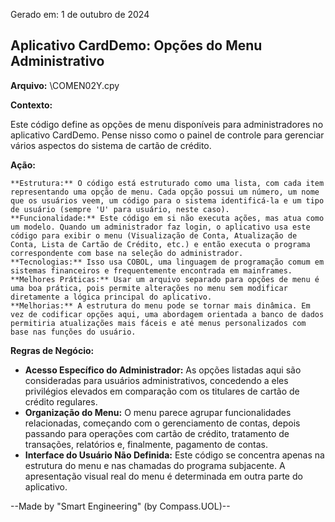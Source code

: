 Gerado em: 1 de outubro de 2024

##  Aplicativo CardDemo: Opções do Menu Administrativo

**Arquivo:**  \COMEN02Y.cpy

**Contexto:**

Este código define as opções de menu disponíveis para administradores no aplicativo CardDemo. Pense nisso como o painel de controle para gerenciar vários aspectos do sistema de cartão de crédito.

**Ação:**

	**Estrutura:** O código está estruturado como uma lista, com cada item representando uma opção de menu. Cada opção possui um número, um nome que os usuários veem, um código para o sistema identificá-la e um tipo de usuário (sempre 'U' para usuário, neste caso).
	**Funcionalidade:** Este código em si não executa ações, mas atua como um modelo. Quando um administrador faz login, o aplicativo usa este código para exibir o menu (Visualização de Conta, Atualização de Conta, Lista de Cartão de Crédito, etc.) e então executa o programa correspondente com base na seleção do administrador. 
	**Tecnologias:** Isso usa COBOL, uma linguagem de programação comum em sistemas financeiros e frequentemente encontrada em mainframes.
	**Melhores Práticas:** Usar um arquivo separado para opções de menu é uma boa prática, pois permite alterações no menu sem modificar diretamente a lógica principal do aplicativo.
	**Melhorias:** A estrutura do menu pode se tornar mais dinâmica. Em vez de codificar opções aqui, uma abordagem orientada a banco de dados permitiria atualizações mais fáceis e até menus personalizados com base nas funções do usuário. 

**Regras de Negócio:**

* **Acesso Específico do Administrador:** As opções listadas aqui são consideradas para usuários administrativos, concedendo a eles privilégios elevados em comparação com os titulares de cartão de crédito regulares.
* **Organização do Menu:** O menu parece agrupar funcionalidades relacionadas, começando com o gerenciamento de contas, depois passando para operações com cartão de crédito, tratamento de transações, relatórios e, finalmente, pagamento de contas.
* **Interface do Usuário Não Definida:** Este código se concentra apenas na estrutura do menu e nas chamadas do programa subjacente. A apresentação visual real do menu é determinada em outra parte do aplicativo.

--Made by "Smart Engineering" (by Compass.UOL)--